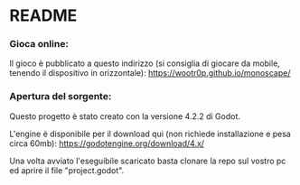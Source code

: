 # README

### Gioca online:
Il gioco è pubblicato a questo indirizzo (si consiglia di giocare da mobile, tenendo il dispositivo in orizzontale):
https://wootr0p.github.io/monoscape/

### Apertura del sorgente:
Questo progetto è stato creato con la versione 4.2.2 di Godot.

L'engine è disponibile per il download qui (non richiede installazione e pesa circa 60mb):
https://godotengine.org/download/4.x/

Una volta avviato l'eseguibile scaricato basta clonare la repo sul vostro pc ed aprire il file "project.godot".
